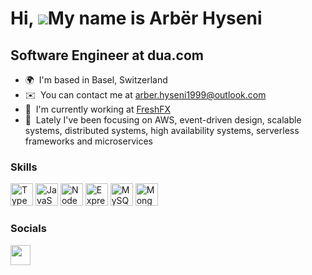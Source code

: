 Hi, ![](https://user-images.githubusercontent.com/18350557/176309783-0785949b-9127-417c-8b55-ab5a4333674e.gif)My name is Arbër Hyseni
====================================================================================================================================

Software Engineer at dua.com
----------------------------

* 🌍  I'm based in Basel, Switzerland
* ✉️  You can contact me at [arber.hyseni1999@outlook.com](mailto:arber.hyseni1999@outlook.com)
* 🚀  I'm currently working at [FreshFX](https://www.freshfx.at)
* 🧠  Lately I've been focusing on AWS, event-driven design, scalable systems, distributed systems, high availability systems, serverless frameworks and microservices

### Skills


<p align="left">
<a href="https://www.typescriptlang.org/" target="_blank" rel="noreferrer"><img src="https://raw.githubusercontent.com/danielcranney/readme-generator/main/public/icons/skills/typescript-colored.svg" width="36" height="36" alt="TypeScript" /></a>
<a href="https://developer.mozilla.org/en-US/docs/Web/JavaScript" target="_blank" rel="noreferrer"><img src="https://raw.githubusercontent.com/danielcranney/readme-generator/main/public/icons/skills/javascript-colored.svg" width="36" height="36" alt="JavaScript" /></a>
<a href="https://nodejs.org/en/" target="_blank" rel="noreferrer"><img src="https://raw.githubusercontent.com/danielcranney/readme-generator/main/public/icons/skills/nodejs-colored.svg" width="36" height="36" alt="NodeJS" /></a>
<a href="https://expressjs.com/" target="_blank" rel="noreferrer"><img src="https://raw.githubusercontent.com/danielcranney/readme-generator/main/public/icons/skills/express-colored.svg" width="36" height="36" alt="Express" /></a>
<a href="https://www.mysql.com/" target="_blank" rel="noreferrer"><img src="https://raw.githubusercontent.com/danielcranney/readme-generator/main/public/icons/skills/mysql-colored.svg" width="36" height="36" alt="MySQL" /></a>
<a href="https://www.aws.amazon.com/" target="_blank" rel="noreferrer"><img src="https://upload.wikimedia.org/wikipedia/commons/thumb/9/93/Amazon_Web_Services_Logo.svg/768px-Amazon_Web_Services_Logo.svg.png?20170912170050" width="36" height="36" alt="MongoDB" /></a>
</p>


### Socials

<p align="left"> <a href="https://www.linkedin.com/in/arbër-h-1215a2177" target="_blank" rel="noreferrer"><img src="https://raw.githubusercontent.com/danielcranney/readme-generator/main/public/icons/socials/linkedin.svg" width="32" height="32" /></a></p>
